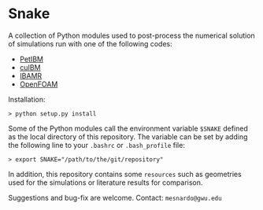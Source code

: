 # Snake

A collection of Python modules used to post-process the numerical solution
of simulations run with one of the following codes:
* [PetIBM](https://github.com/barbagroup/PetIBM)
* [cuIBM](https://github.com/barbaGroup/cuIBM)
* [IBAMR](https://github.com/IBAMR/IBAMR)
* [OpenFOAM](www.openfoam.com)

Installation:

    > python setup.py install


Some of the Python modules call the environment variable `$SNAKE` defined as the local directory of this repository.
The variable can be set by adding the following line to your `.bashrc` 
or `.bash_profile` file:

	> export SNAKE="/path/to/the/git/repository"


In addition, this repository contains some `resources` such as geometries used 
for the simulations or literature results for comparison.

Suggestions and bug-fix are welcome.
Contact: `mesnardo@gwu.edu`
